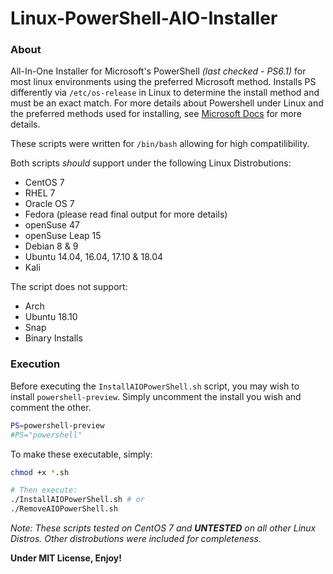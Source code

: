 # Linux-PowerShell-AIO-Installer
### About
All-In-One Installer for Microsoft's PowerShell *(last checked - PS6.1)* for most linux environments using the preferred Microsoft method.  Installs PS differently via ```/etc/os-release``` in Linux to determine the install method and must be an exact match.  For more details about Powershell under Linux and the preferred methods used for installing, see [Microsoft Docs](https://docs.microsoft.com/en-us/powershell/scripting/install/installing-powershell-core-on-linux?view=powershell-6) for more details.

These scripts were written for ```/bin/bash``` allowing for high compatilibility.

Both scripts *should* support under the following Linux Distrobutions:
* CentOS 7
* RHEL 7
* Oracle OS 7
* Fedora (please read final output for more details)
* openSuse 47
* openSuse Leap 15
* Debian 8 & 9
* Ubuntu 14.04, 16.04, 17.10 & 18.04
* Kali

The script does not support:
* Arch
* Ubuntu 18.10
* Snap
* Binary Installs

### Execution

Before executing the ```InstallAIOPowerShell.sh``` script, you may wish to install ```powershell-preview```.  Simply uncomment the install you wish and comment the other.

```bash
PS=powershell-preview
#PS="powershell"
```

To make these executable, simply:

```bash
chmod +x *.sh

# Then execute:
./InstallAIOPowerShell.sh # or
./RemoveAIOPowerShell.sh
```

*Note: These scripts tested on CentOS 7 and **UNTESTED** on all other Linux Distros. Other distrobutions were included for completeness.*

**Under MIT License, Enjoy!**
